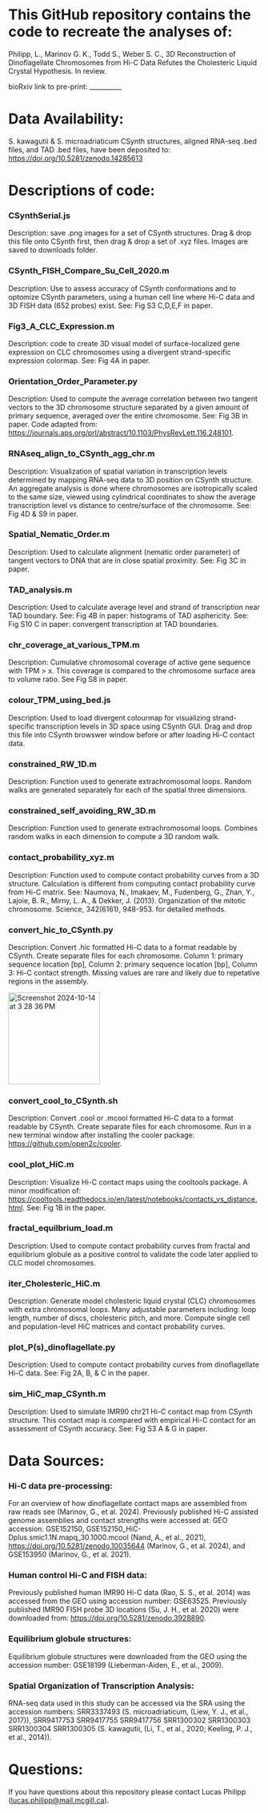 # This GitHub repository contains the code to recreate the analyses of:
Philipp, L., Marinov G. K., Todd S., Weber S. C., 3D Reconstruction of Dinoflagellate Chromosomes from Hi-C Data Refutes the Cholesteric Liquid Crystal Hypothesis. In review.

bioRxiv link to pre-print: __________

# Data Availability:
S. kawagutii & S. microadriaticum CSynth structures, aligned RNA-seq .bed files, and TAD .bed files, have been deposited to: https://doi.org/10.5281/zenodo.14285613

# Descriptions of code:

### CSynthSerial.js
Description: save .png images for a set of CSynth structures. Drag & drop this file onto CSynth first, then drag & drop a set of .xyz files. Images are saved to downloads folder.

### CSynth_FISH_Compare_Su_Cell_2020.m
Description: Use to assess accuracy of CSynth conformations and to optomize CSynth parameters, using a human cell line where Hi-C data and 3D FISH data (652 probes) exist. See: Fig S3 C,D,E,F in paper.

### Fig3_A_CLC_Expression.m
Description: code to create 3D visual model of surface-localized gene expression on CLC chromosomes using a divergent strand-specific expression colormap. See: Fig 4A in paper.

### Orientation_Order_Parameter.py
Description: Used to compute the average correlation between two tangent vectors to the 3D chromosome structure separated by a given amount of primary sequence, averaged over the entire chromosome. See: Fig 3B in paper. Code adapted from: https://journals.aps.org/prl/abstract/10.1103/PhysRevLett.116.248101.

### RNAseq_align_to_CSynth_agg_chr.m
Description: Visualization of spatial variation in transcription levels determined by mapping RNA-seq data to 3D position on CSynth structure. An aggregate analysis is done where chromosomes are isotropically scaled to the same size, viewed using cylindrical coordinates to show the average transcription level vs distance to centre/surface of the chromosome. See: Fig 4D & S9 in paper.

### Spatial_Nematic_Order.m
Description: Used to calculate alignment (nematic order parameter) of tangent vectors to DNA that are in close spatial proximity. See: Fig 3C in paper.

### TAD_analysis.m
Description: Used to calculate average level and strand of transcription near TAD boundary. See: Fig 4B in paper: histograms of TAD asphericity. See: Fig S10 C in paper: convergent transcription at TAD boundaries.

### chr_coverage_at_various_TPM.m
Description: Cumulative chromosomal coverage of active gene sequence with TPM > x. This coverage is compared to the chromosome surface area to volume ratio. See Fig S8 in paper.

### colour_TPM_using_bed.js
Description: Used to load divergent colourmap for visualizing strand-specific transcription levels in 3D space using CSynth GUI. Drag and drop this file into CSynth browswer window before or after loading Hi-C contact data.

### constrained_RW_1D.m
Description: Function used to generate extrachromosomal loops. Random walks are generated separately for each of the spatial three dimensions.

### constrained_self_avoiding_RW_3D.m
Description: Function used to generate extrachromosomal loops. Combines random walks in each dimension to compute a 3D random walk.

### contact_probability_xyz.m
Description: Function used to compute contact probability curves from a 3D structure. Calculation is different from computing contact probability curve from Hi-C matrix. See: Naumova, N., Imakaev, M., Fudenberg, G., Zhan, Y., Lajoie, B. R., Mirny, L. A., & Dekker, J. (2013). Organization of the mitotic chromosome. Science, 342(6161), 948-953. for detailed methods.

### convert_hic_to_CSynth.py
Description: Convert .hic formatted Hi-C data to a format readable by CSynth. Create separate files for each chromosome. Column 1: primary sequence location [bp], Column 2: primary sequence location [bp], Column 3: Hi-C contact strength. Missing values are rare and likely due to repetative regions in the assembly.

<img width="183" alt="Screenshot 2024-10-14 at 3 28 36 PM" src="https://github.com/user-attachments/assets/9855140a-cfe3-4e90-b4b7-09638ab92f7f">

### convert_cool_to_CSynth.sh
Description: Convert .cool or .mcool formatted Hi-C data to a format readable by CSynth. Create separate files for each chromosome. Run in a new terminal window after installing the cooler package: https://github.com/open2c/cooler. 

### cool_plot_HiC.m
Description: Visualize Hi-C contact maps using the cooltools package. A minor modification of:
https://cooltools.readthedocs.io/en/latest/notebooks/contacts_vs_distance.html. See: Fig 1B in the paper.

### fractal_equilbrium_load.m
Description: Used to compute contact probability curves from fractal and equilibrium globule as a positive control to validate the code later applied to CLC model chromosomes.

### iter_Cholesteric_HiC.m
Description: Generate model cholesteric liquid crystal (CLC) chromosomes with extra chromosomal loops. Many adjustable parameters including: loop length, number of discs, cholesteric pitch, and more. Compute single cell and population-level HiC matrices and contact probability curves.

### plot_P(s)_dinoflagellate.py
Description: Used to compute contact probability curves from dinoflagellate Hi-C data. See: Fig 2A, B, & C in the paper.

### sim_HiC_map_CSynth.m
Description: Used to simulate IMR90 chr21 Hi-C contact map from CSynth structure. This contact map is compared with empirical Hi-C contact for an assessment of CSynth accuracy. See: Fig S3 A & G in paper.

# Data Sources:
### Hi-C data pre-processing:
For an overview of how dinoflagellate contact maps are assembled from raw reads see (Marinov, G., et al. 2024). Previously published Hi-C assisted genome assemblies and contact strengths were accessed at: GEO accession: GSE152150, GSE152150_HiC-Dplus.smic1.1N.mapq_30.1000.mcool (Nand, A., et al., 2021), https://doi.org/10.5281/zenodo.10035644 (Marinov, G., et al. 2024), and GSE153950 (Marinov, G., et al. 2021).

### Human control Hi-C and FISH data:
Previously published human IMR90 Hi-C data (Rao, S. S., et al. 2014) was accessed from the GEO using accession number: GSE63525. Previously published IMR90 FISH probe 3D locations (Su, J. H., et al. 2020) were downloaded from: https://doi.org/10.5281/zenodo.3928890.

### Equilibrium globule structures:
Equilibrium globule structures were downloaded from the GEO using the accession number: GSE18199 (Lieberman-Aiden, E., et al., 2009).

### Spatial Organization of Transcription Analysis:
RNA-seq data used in this study can be accessed via the SRA using the accession numbers:
SRR3337493 (S. microadriaticum, (Liew, Y. J., et al., 2017)), SRR9417753 SRR9417755 SRR9417756 SRR1300302 SRR1300303 SRR1300304 SRR1300305 (S. kawagutii, (Li, T., et al., 2020; Keeling, P. J., et al., 2014)).

# Questions:
If you have questions about this repository please contact Lucas Philipp (lucas.philipp@mail.mcgill.ca).
